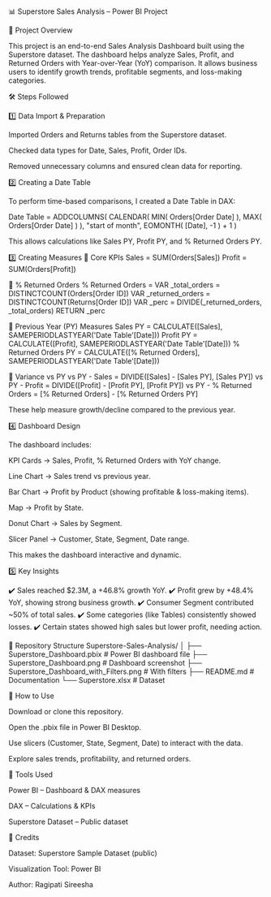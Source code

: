 📊 Superstore Sales Analysis – Power BI Project

📌 Project Overview

This project is an end-to-end Sales Analysis Dashboard built using the Superstore dataset.
The dashboard helps analyze Sales, Profit, and Returned Orders with Year-over-Year (YoY) comparison.
It allows business users to identify growth trends, profitable segments, and loss-making categories.

🛠️ Steps Followed

1️⃣ Data Import & Preparation

Imported Orders and Returns tables from the Superstore dataset.

Checked data types for Date, Sales, Profit, Order IDs.

Removed unnecessary columns and ensured clean data for reporting.

2️⃣ Creating a Date Table

To perform time-based comparisons, I created a Date Table in DAX:

Date Table = 
ADDCOLUMNS(
    CALENDAR( MIN( Orders[Order Date] ), MAX( Orders[Order Date] ) ),
    "start of month", EOMONTH( [Date], -1 ) + 1
)


This allows calculations like Sales PY, Profit PY, and % Returned Orders PY.

3️⃣ Creating Measures
🔹 Core KPIs
Sales = SUM(Orders[Sales])
Profit = SUM(Orders[Profit])

🔹 % Returned Orders
% Returned Orders =
VAR _total_orders = DISTINCTCOUNT(Orders[Order ID])
VAR _returned_orders = DISTINCTCOUNT(Returns[Order ID])
VAR _perc = DIVIDE(_returned_orders, _total_orders)
RETURN _perc

🔹 Previous Year (PY) Measures
Sales PY = CALCULATE([Sales], SAMEPERIODLASTYEAR('Date Table'[Date]))
Profit PY = CALCULATE([Profit], SAMEPERIODLASTYEAR('Date Table'[Date]))
% Returned Orders PY = CALCULATE([% Returned Orders], SAMEPERIODLASTYEAR('Date Table'[Date]))

🔹 Variance vs PY
vs PY - Sales = DIVIDE([Sales] - [Sales PY], [Sales PY])
vs PY - Profit = DIVIDE([Profit] - [Profit PY], [Profit PY])
vs PY - % Returned Orders = [% Returned Orders] - [% Returned Orders PY]


These help measure growth/decline compared to the previous year.

4️⃣ Dashboard Design

The dashboard includes:

KPI Cards → Sales, Profit, % Returned Orders with YoY change.

Line Chart → Sales trend vs previous year.

Bar Chart → Profit by Product (showing profitable & loss-making items).

Map → Profit by State.

Donut Chart → Sales by Segment.

Slicer Panel → Customer, State, Segment, Date range.

This makes the dashboard interactive and dynamic.

5️⃣ Key Insights

✔️ Sales reached $2.3M, a +46.8% growth YoY.
✔️ Profit grew by +48.4% YoY, showing strong business growth.
✔️ Consumer Segment contributed ~50% of total sales.
✔️ Some categories (like Tables) consistently showed losses.
✔️ Certain states showed high sales but lower profit, needing action.

📂 Repository Structure
Superstore-Sales-Analysis/
│
├── Superstore_Dashboard.pbix               # Power BI dashboard file
├── Superstore_Dashboard.png                # Dashboard screenshot
├── Superstore_Dashboard_with_Filters.png   # With filters
├── README.md                               # Documentation
└── Superstore.xlsx                         # Dataset      

🚀 How to Use

Download or clone this repository.

Open the .pbix file in Power BI Desktop.

Use slicers (Customer, State, Segment, Date) to interact with the data.

Explore sales trends, profitability, and returned orders.

📌 Tools Used

Power BI – Dashboard & DAX measures

DAX – Calculations & KPIs

Superstore Dataset – Public dataset

📝 Credits

Dataset: Superstore Sample Dataset (public)

Visualization Tool: Power BI

Author: Ragipati Sireesha
